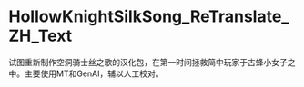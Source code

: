 # HollowKnightSilkSong_ReTranslate_ZH_Text
试图重新制作空洞骑士丝之歌的汉化包，在第一时间拯救简中玩家于古蜂小女子之中。主要使用MT和GenAI，辅以人工校对。
